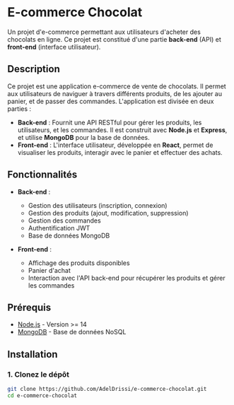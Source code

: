 # E-commerce Chocolat

Un projet d'e-commerce permettant aux utilisateurs d'acheter des chocolats en ligne. Ce projet est constitué d'une partie **back-end** (API) et **front-end** (interface utilisateur).

## Description

Ce projet est une application e-commerce de vente de chocolats. Il permet aux utilisateurs de naviguer à travers différents produits, de les ajouter au panier, et de passer des commandes. L'application est divisée en deux parties :

- **Back-end** : Fournit une API RESTful pour gérer les produits, les utilisateurs, et les commandes. Il est construit avec **Node.js** et **Express**, et utilise **MongoDB** pour la base de données.
- **Front-end** : L'interface utilisateur, développée en **React**, permet de visualiser les produits, interagir avec le panier et effectuer des achats.

## Fonctionnalités

- **Back-end** :

  - Gestion des utilisateurs (inscription, connexion)
  - Gestion des produits (ajout, modification, suppression)
  - Gestion des commandes
  - Authentification JWT
  - Base de données MongoDB

- **Front-end** :
  - Affichage des produits disponibles
  - Panier d'achat
  - Interaction avec l'API back-end pour récupérer les produits et gérer les commandes

## Prérequis

- [Node.js](https://nodejs.org/en/) - Version >= 14
- [MongoDB](https://www.mongodb.com/) - Base de données NoSQL

## Installation

### 1. Clonez le dépôt

```bash
git clone https://github.com/AdelDrissi/e-commerce-chocolat.git
cd e-commerce-chocolat
```
